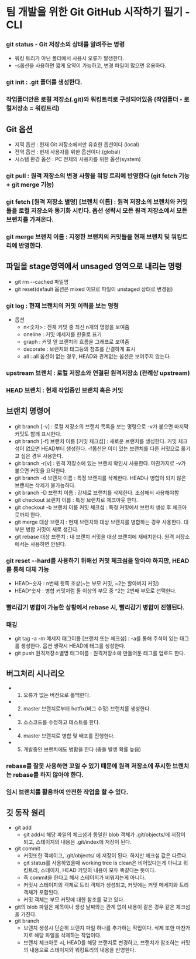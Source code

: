 # 팀 개발을 위한 Git GitHub 시작하기 필기 - CLI

### git status - Git 저장소의 상태를 알려주는 명령
- 워킹 트리가 아닌 폴더에서 사용시 오류가 발생한다.
- -s옵션을 사용하면 짧게 요약이 가능하고, 변경 파일이 많으면 유용하다.

### git init : .git 폴더를 생성한다.

### 작업폴더안은 로컬 저장소(.git)와 워킹트리로 구성되어있음 (작업폴더 - 로컬저장소 = 워킹트리)

## Git 옵션
- 지역 옵션 : 현재 Git 저장소에서만 유효한 옵션이다 (local)
- 전역 옵션 : 현재 사용자를 위한 옵션이다.(global)
- 시스템 환경 옵션 : PC 전체의 사용자를 위한 옵션(system)

### git pull : 원격 저장소의 변경 사항을 워킹 트리에 반영한다 (git fetch 기능 + git merge 기능)

### git fetch [원격 저장소 별명] [브랜치 이름] : 원격 저장소의 브랜치와 커밋들을 로컬 저장소와 동기화 시킨다. 옵션 생략시 모든 원격 저장소에서 모든 브랜치를 가져온다.

### git merge 브랜치 이름 : 지정한 브랜치의 커밋들을 현재 브랜치 및 워킹트리에 반영한다.

## 파일을 stage영역에서 unsaged 영역으로 내리는 명령
- git rm --cached 파일명 
- git reset(default 옵션은 mixed 이므로  파일이 unstaged 상태로 변경됨)

### git log : 현재 브랜치의 커밋 이력을 보는 명령
- 옵션 
  - n<숫자> : 전체 커밋 중 최신 n개의 명령을 보여줌
  - oneline : 커밋 메세지를 한줄로 표기
  - graph : 커밋 옆 브랜치의 흐름을 그래프로 보여줌
  - decorate : 브랜치와 태그등의 참조를 간결하게 표시
  - all : all 옵션이 없는 경우, HEAD와 관계없는 옵션은 보여주지 않는다.

### upstream 브랜치 : 로컬 저장소와 연결된 원격저장소 (관례상 upstream)
### HEAD 브랜치 : 현재 작업중인 브랜치 혹은 커밋

## 브랜치 명령어
- git branch [-v] : 로컬 저장소의 브랜치 목록을 보는 명령으로 -v가 붙으면 마지막 커밋도 함께 표시한다.
- git branch [-f] 브랜치 이름 [커밋 체크섬] : 새로운 브랜치를 생성한다. 커밋 체크섬이 없으면 HEAD부터 생성한다. -f옵션은 이미 있는 브랜치를 다른 커밋으로 옮기고 싶은 경우 사용한다. 
- git branch -r[v] : 원격 저장소에 있는 브랜치 확인시 사용한다. 마찬가지로 -v가 붙으면 커밋을 요약한다. 
- git branch -d 브랜치 이름 : 특정 브랜치를 삭제한다. HEAD나 병합이 되지 않은 브랜치는 삭제가 불가능하다.
- git branch -D 브랜치 이름 : 강제로 브랜치를 삭제한다. 조심해서 사용해야함
- git checkout 브랜치 이름 : 특정 브랜치로 체크아웃 한다.
- git checkout -b 브랜치 이름 커밋 체크섬 : 특정 커밋에서 브런치 생성 후 체크아웃까지 한다.
- git merge 대상 브랜치 : 현재 브랜치와 대상 브랜치를 병합하는 경우 사용한다. 대부분 병합 커밋이 새로 생긴다.
- git rebase 대상 브랜치 : 내 브랜치 커밋을 대상 브랜치에 재배치한다. 원격 저장소에서는 사용하면 안된다.

### git reset --hard를 사용하기 위해선 커밋 체크섬을 알아야 하지만, HEAD를 통해 대체 가능
- HEAD~숫자 : n번째 윗쪽 조상(~는 부모 커밋, ~2는 할아버지 커밋)
- HEAD^숫자 : 병합 커밋처럼 둘 이상의 부모 중 ^2는 2번째 부모로 선택한다.

### 빨리감기 병합이 가능한 상황에서 rebase 시, 빨리감기 병합이 진행된다.

### 태깅
- git tag -a -m 메세지  태그이름  [브랜치 또는 체크섬] : -a를 통해 주석이 있는 태그를 생성한다. 옵션 생략시 HEAD에 태그를 생성한다.
- git push 원격저장소별명 태그이름 : 원격저장소에 만들어둔 태그를 업로드 한다.

## 버그처리 시나리오
- 1. 오류가 없는 버전으로 롤백한다.
- 2. master 브랜치로부터 hotfix(버그 수정) 브랜치를 생성한다.
- 3. 소스코드를 수정하고 테스트를 한다.
- 4. master 브랜치로 병합 및 배포를 진행한다.
- 5. 개발중인 브랜치에도 병합을 한다 (충돌 발생 확률 높음)

### rebase를 잘못 사용하면 꼬일 수 있기 때문에 원격 저장소에 푸시한 브랜치는 rebase를 하지 않아야 한다.
### 임시 브랜치를 활용하여 안전한 작업을 할 수 있다.

## 깃 동작 원리
- git add
  - git add시 해당 파일의 체크섬과 동일한 blob 객체가 .git/objects/에 저장이 되고, 스테이지의 내용은 .git/index에 저장이 된다.
- git commit
  - 커밋또한 객체이고, .git/objects/ 에 저장이 된다. 하지만 체크섬 값은 다르다. 
  - git status를 사용하였을때 working tree is clean은 비어있다는게 아니고 워킹트리, 스테이지, HEAD 커밋의 내용이 모두 똑같다는 뜻이다.
  - 즉 commit을 한다고 해서 스테이지가 비워지는게 아니다.
  - 커밋시 스테이지의 객체로 트리 객체가 생성되고, 커밋에는 커밋 메세지와 트리 객체가 포함된다.
  - 커밋 객체는 부모 커밋에 대한 참조를 갖고 있다.
- git의 blob 파일은 제목이나 생성 날짜와는 관계 없이 내용이 같은 경우 같은 체크섬을 가진다.
- git branch
  - 브랜치 생성시 단순히 브랜치 파일 하나를 추가하는 작업이다. 삭제 또한 마찬가지로 해당 파일을 삭제하는 작업이다.
  - 브랜치 체크아웃 시, HEAD를 해당 브랜치로 변경하고, 브랜치가 참조하는 커밋의 내용으로 스테이지와 워킹트리의 내용을 반영한다.



